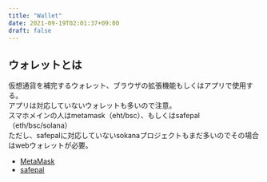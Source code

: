 ```yaml
---
title: "Wallet"
date: 2021-09-19T02:01:37+09:00
draft: false
---
```


## ウォレットとは
仮想通貨を補完するウォレット、ブラウザの拡張機能もしくはアプリで使用する。  
アプリは対応していないウォレットも多いので注意。  
スマホメインの人はmetamask（eht/bsc）、もしくはsafepal（eth/bsc/solana）  
ただし、safepalに対応していないsokanaプロジェクトもまだ多いのでその場合はwebウォレットが必要。

- [MetaMask](https://metamask.io)
- [safepal](http://safepal.io)

